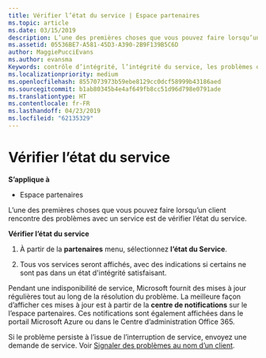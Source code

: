 ```yaml
---
title: Vérifier l’état du service | Espace partenaires
ms.topic: article
ms.date: 03/15/2019
description: L’une des premières choses que vous pouvez faire lorsqu’un client rencontre des problèmes avec un service est de vérifier l’état du service.
ms.assetid: 05536BE7-A581-45D3-A390-2B9F139B5C6D
author: MaggiePucciEvans
ms.author: evansma
Keywords: contrôle d’intégrité, l’intégrité du service, les problèmes de service
ms.localizationpriority: medium
ms.openlocfilehash: 8557073973b59ebe8129cc0dcf58999b43186aed
ms.sourcegitcommit: b1ab80345b4e4af649fb8cc51d96d798e0791ade
ms.translationtype: HT
ms.contentlocale: fr-FR
ms.lasthandoff: 04/23/2019
ms.locfileid: "62135329"
---
```

# <a name="check-service-health"></a>Vérifier l’état du service

**S’applique à**

-  Espace partenaires

L’une des premières choses que vous pouvez faire lorsqu’un client rencontre des problèmes avec un service est de vérifier l’état du service.

**Vérifier l’état du service**

1.  À partir de la **partenaires** menu, sélectionnez **l’état du Service**. 

2.  Tous vos services seront affichés, avec des indications si certains ne sont pas dans un état d'intégrité satisfaisant. 

Pendant une indisponibilité de service, Microsoft fournit des mises à jour régulières tout au long de la résolution du problème. La meilleure façon d’afficher ces mises à jour est à partir de la **centre de notifications** sur le l’espace partenaires. Ces notifications sont également affichées dans le portail Microsoft&nbsp;Azure ou dans le Centre d’administration Office&nbsp;365.

Si le problème persiste à l’issue de l’interruption de service, envoyez une demande de service. Voir [Signaler des problèmes au nom d’un client](report-problems-on-behalf-of-a-customer.md).

 

 



